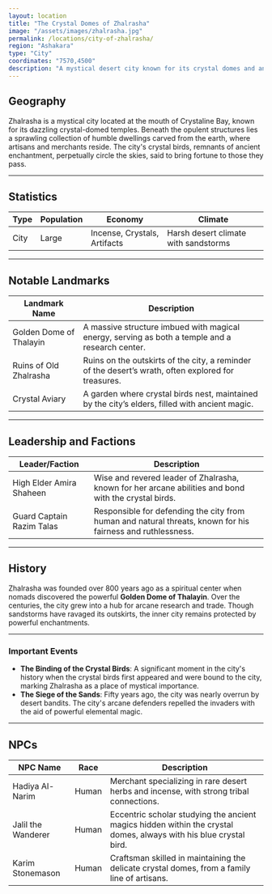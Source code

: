 ```yaml
---
layout: location
title: "The Crystal Domes of Zhalrasha"
image: "/assets/images/zhalrasha.jpg"
permalink: /locations/city-of-zhalrasha/
region: "Ashakara"
type: "City"
coordinates: "7570,4500"
description: "A mystical desert city known for its crystal domes and ancient magic, surrounded by dangers."
---
```


## Geography

Zhalrasha is a mystical city located at the mouth of Crystaline Bay, known for its dazzling crystal-domed temples. Beneath the opulent structures lies a sprawling collection of humble dwellings carved from the earth, where artisans and merchants reside. The city's crystal birds, remnants of ancient enchantment, perpetually circle the skies, said to bring fortune to those they pass.

---

## Statistics

| Type         | Population | Economy                             | Climate                              |
|--------------|------------|-------------------------------------|--------------------------------------|
| City  | Large      | Incense, Crystals, Artifacts        | Harsh desert climate with sandstorms |

---

## Notable Landmarks

| Landmark Name            | Description                                                                                 |
|--------------------------|---------------------------------------------------------------------------------------------|
| Golden Dome of Thalayin   | A massive structure imbued with magical energy, serving as both a temple and a research center. |
| Ruins of Old Zhalrasha    | Ruins on the outskirts of the city, a reminder of the desert’s wrath, often explored for treasures. |
| Crystal Aviary           | A garden where crystal birds nest, maintained by the city’s elders, filled with ancient magic.  |

---

## Leadership and Factions

| Leader/Faction            | Description                                                                                 |
|---------------------------|---------------------------------------------------------------------------------------------|
| High Elder Amira Shaheen   | Wise and revered leader of Zhalrasha, known for her arcane abilities and bond with the crystal birds. |
| Guard Captain Razim Talas  | Responsible for defending the city from human and natural threats, known for his fairness and ruthlessness. |

---

## History

Zhalrasha was founded over 800 years ago as a spiritual center when nomads discovered the powerful **Golden Dome of Thalayin**. Over the centuries, the city grew into a hub for arcane research and trade. Though sandstorms have ravaged its outskirts, the inner city remains protected by powerful enchantments.

---

### Important Events

- **The Binding of the Crystal Birds**: A significant moment in the city's history when the crystal birds first appeared and were bound to the city, marking Zhalrasha as a place of mystical importance.
- **The Siege of the Sands**: Fifty years ago, the city was nearly overrun by desert bandits. The city's arcane defenders repelled the invaders with the aid of powerful elemental magic.

---

## NPCs

| NPC Name           | Race     | Description                                                                 |
|--------------------|----------|-----------------------------------------------------------------------------|
| Hadiya Al-Narim     | Human    | Merchant specializing in rare desert herbs and incense, with strong tribal connections. |
| Jalil the Wanderer  | Human    | Eccentric scholar studying the ancient magics hidden within the crystal domes, always with his blue crystal bird. |
| Karim Stonemason    | Human    | Craftsman skilled in maintaining the delicate crystal domes, from a family line of artisans. |
